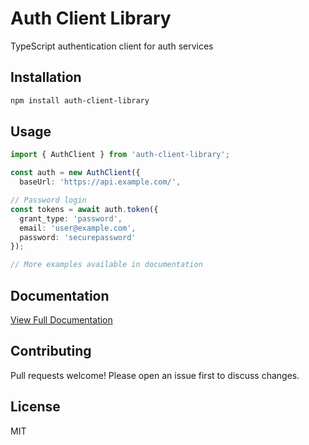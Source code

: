 # Auth Client Library

TypeScript authentication client for auth services

## Installation

```bash
npm install auth-client-library
```

## Usage

```typescript
import { AuthClient } from 'auth-client-library';

const auth = new AuthClient({
  baseUrl: 'https://api.example.com/',

// Password login
const tokens = await auth.token({
  grant_type: 'password',
  email: 'user@example.com',
  password: 'securepassword'
});

// More examples available in documentation
```

## Documentation
[View Full Documentation](https://github.com/khebe/thrm-auth-client#readme)

## Contributing
Pull requests welcome! Please open an issue first to discuss changes.

## License
MIT